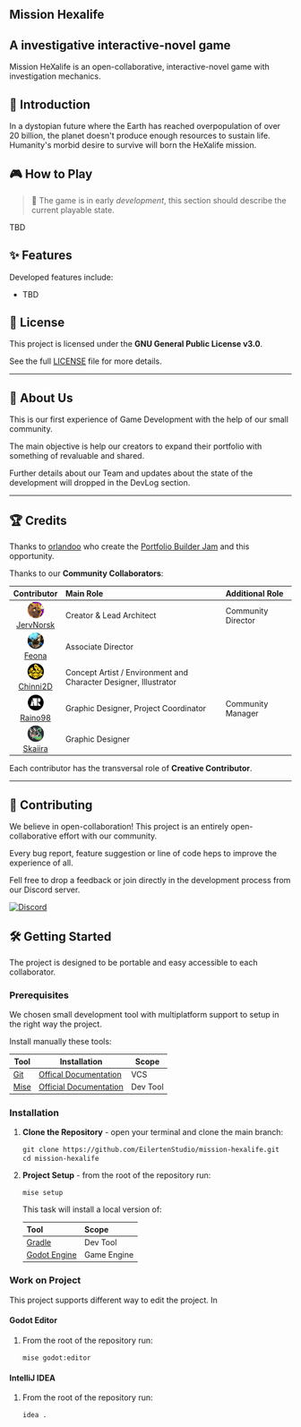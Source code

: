 Mission Hexalife
---

## A investigative interactive-novel game
Mission HeXalife is an open-collaborative, interactive-novel game with investigation mechanics.

## 📖 Introduction
In a dystopian future where the Earth has reached overpopulation of over 20 billion, the planet doesn't produce enough 
resources to sustain life. Humanity's morbid desire to survive will born the HeXalife mission.

## 🎮 How to Play
> 📢
> The game is in early _development_, this section should describe the current playable state.

TBD

## ✨ Features
Developed features include:
- TBD

## 📜 License
This project is licensed under the **GNU General Public License v3.0**.

See the full [LICENSE](./LICENSE) file for more details.

---
## 🪪 About Us
This is our first experience of Game Development with the help of our small community.

The main objective is help our creators to expand their portfolio with something of revaluable and shared.

Further details about our Team and updates about the state of the development will dropped in the DevLog section.

---
## 🏆 Credits
Thanks to [orlandoo](https://orlandoo.itch.io/) who create the [Portfolio Builder Jam](https://orlandoo.itch.io/portfolio-builders-jams) and this opportunity.

Thanks to our **Community Collaborators**:

|                                                      Contributor                                                       | Main Role                                                        | Additional Role     |
|:----------------------------------------------------------------------------------------------------------------------:|:-----------------------------------------------------------------|:--------------------|
|    [<img src="./docs/assets/contributors/jervnorsk-pfp.png" width=30px><br/>JervNorsk](https://linktr.ee/jervnorsk)    | Creator & Lead Architect                                         | Community Director  |
|   [<img src="./docs/assets/contributors/feona-pfp.png" width=30px><br/>Feona](https://www.twitch.tv/grumpywolverine)   | Associate Director                                               |                     |
| [<img src="./docs/assets/contributors/chinni2d-pfp.png" width=30px><br/>Chinni2D](https://www.instagram.com/chinni2d/) | Concept Artist / Environment and Character Designer, Illustrator |                     |
|       [<img src="./docs/assets/contributors/raino98-pfp.png" width=30px><br/>Raino98](https://linktr.ee/raino98)       | Graphic Designer, Project Coordinator                            | Community Manager   |
|       [<img src="./docs/assets/contributors/skaiira-pfp.png" width=30px><br/>Skaiira](https://skaiira.carrd.co)        | Graphic Designer                                                 |                     |

Each contributor has the transversal role of **Creative Contributor**.

---
## 🤝 Contributing
We believe in open-collaboration! This project is an entirely open-collaborative effort with our community. 

Every bug report, feature suggestion or line of code heps to improve the experience of all.

Fell free to drop a feedback or join directly in the development process from our Discord server.

<a href="https://discord.gg/qq2xXPNPxg" target="_blank">
   <img src="https://images.icon-icons.com/3132/PNG/512/discord_social_network_communication_interaction_message_icon_192260.png"alt="Discord" title="Discord" width="50xp">
</a>


## 🛠️ Getting Started
The project is designed to be portable and easy accessible to each collaborator.

### Prerequisites
We chosen small development tool with multiplatform support to setup in the right way the project.

Install manually these tools:

| Tool                          | Installation                                                                           | Scope    |
|-------------------------------|----------------------------------------------------------------------------------------|----------|
| [Git](https://git-scm.com/)   | [Offical Documentation](https://git-scm.com/book/en/v2/Getting-Started-Installing-Git) | VCS      |
| [Mise](https://mise.jdx.dev/) | [Official Documentation](https://mise.jdx.dev/getting-started.html)                    | Dev Tool |


### Installation

1. **Clone the Repository** - open your terminal and clone the main branch:
    ```shell
    git clone https://github.com/EilertenStudio/mission-hexalife.git
    cd mission-hexalife
    ```
1. **Project Setup** - from the root of the repository run:
    ```shell
    mise setup
    ```
   This task will install a local version of:

   | Tool                                     | Scope       |
   |------------------------------------------|-------------|
   | [Gradle](https://gradle.org/)            | Dev Tool    |
   | [Godot Engine](https://godotengine.org/) | Game Engine |


### Work on Project

This project supports different way to edit the project. In
   
#### Godot Editor
1. From the root of the repository run:
    ```shell
    mise godot:editor
    ```

#### IntelliJ IDEA
1. From the root of the repository run:
   ```shell
   idea .
   ```
